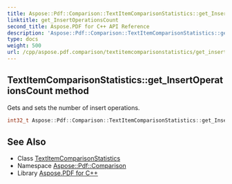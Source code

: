 ```yaml
---
title: Aspose::Pdf::Comparison::TextItemComparisonStatistics::get_InsertOperationsCount method
linktitle: get_InsertOperationsCount
second_title: Aspose.PDF for C++ API Reference
description: 'Aspose::Pdf::Comparison::TextItemComparisonStatistics::get_InsertOperationsCount method. Gets and sets the number of insert operations in C++.'
type: docs
weight: 500
url: /cpp/aspose.pdf.comparison/textitemcomparisonstatistics/get_insertoperationscount/
---
```

## TextItemComparisonStatistics::get_InsertOperationsCount method


Gets and sets the number of insert operations.

```cpp
int32_t Aspose::Pdf::Comparison::TextItemComparisonStatistics::get_InsertOperationsCount() const
```

## See Also

* Class [TextItemComparisonStatistics](../)
* Namespace [Aspose::Pdf::Comparison](../../)
* Library [Aspose.PDF for C++](../../../)
